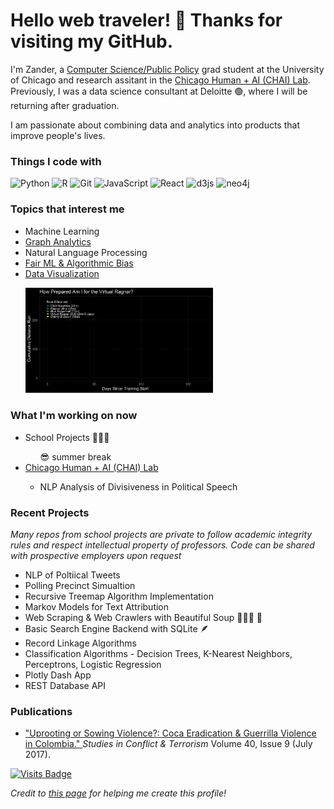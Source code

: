 <h1> Hello web traveler! 🚀 Thanks for visiting my GitHub.</h1>
  
<p>
 I'm Zander, a <a href = 'https://capp.uchicago.edu/'>Computer Science/Public Policy<a> grad student at the University of Chicago and research assitant in the <a href='https://chicagohai.github.io/'>Chicago Human + AI (CHAI) Lab</a>. Previously, I was a data science consultant at Deloitte 🟢, where I will be returning after graduation.

I am passionate about combining data and analytics into products that improve people's lives.
</p>
<h3>Things I code with</h3>
<p>
  <img alt="Python" src = "https://img.shields.io/badge/-Python-3776AB?logo=python&logoColor=white&style=for-the-badge" />
  <img alt ="R" src = "https://img.shields.io/badge/-R-276DC3?logo=r&logoColor=white&style=for-the-badge&logoWidth=30" />
  <img alt="Git" src = "https://img.shields.io/badge/-Git-F05032?logo=git&logoColor=white&style=for-the-badge" />
  <img alt="JavaScript" src = "https://img.shields.io/badge/-JavaScript-F7DF1E?logo=javascript&logoColor=white&style=for-the-badge" />
  <img alt="React" src="https://img.shields.io/badge/-React-61DAFB?logo=react&logoColor=white&style=for-the-badge" />
  <img alt="d3js" src="https://img.shields.io/badge/-D3.js-F9A03C?logo=d3.js&logoColor=white&style=for-the-badge" />
  <img alt="neo4j" src = "https://img.shields.io/badge/-Neo4j-008CC1?logo=neo4j&logoColor=white&style=for-the-badge" />
</p>
  
<h3>Topics that interest me</h3>
<ul>
  <li>Machine Learning</li>
  <li>
    <a href = "https://github.com/zmwm37/aoty"> Graph Analytics</a>
  </li>
  <li>Natural Language Processing</li>
  <li> 
    <a href = "https://github.com/zmwm37/fair-ml">Fair ML & Algorithmic Bias</a>
   </li>
  <li>
    <a href='https://github.com/zmwm37/disaster-aid-dash'>Data Visualization</a>
  </li>
  <p>
    <img width="300" src="https://github.com/zmwm37/dataVizPractice/blob/master/runTrainingViz.gif">
  </p>
</ul>
 
  <h3>What I'm working on now</h3>
  <ul>
    <li>School Projects 👨🏻‍🏫</li>
    <ul>😎 summer break </ul>
    <li><a href='https://chicagohai.github.io'>Chicago Human + AI (CHAI) Lab</a></li>
      <ul>
        <li>NLP Analysis of Divisiveness in Political Speech</li>
      </ul>
  </ul>
  
  <h3>Recent Projects</h3>
  <i>Many repos from school projects are private to follow academic integrity rules and respect intellectual property of professors. Code can be shared with prospective employers upon request</i>
  <ul>
    <li>NLP of Poltiical Tweets</li>
    <li>Polling Precinct Simualtion</li>
    <li>Recursive Treemap Algorithm Implementation</li>
    <li>Markov Models for Text Attribution</li>
    <li>Web Scraping & Web Crawlers with Beautiful Soup 💁🏻‍♂️ 🍜</li>
    <li>Basic Search Engine Backend with SQLite 🪶</li>
    <li>Record Linkage Algorithms</li>
    <li>Classification Algorithms - Decision Trees, K-Nearest Neighbors, Perceptrons, Logistic Regression</li>
    <li>Plotly Dash App</li>
    <li>REST Database API</li>
  </ul>
  
  <h3>Publications</h3>
  <ul>
    <li>
      <a href = "https://www.researchgate.net/publication/308536467_Uprooting_or_Sowing_Violence_Coca_Eradication_and_Guerrilla_Violence_in_Colombia">
        "Uprooting or Sowing Violence?: Coca Eradication & Guerrilla Violence in Colombia."
      </a> 
      <i> 
        Studies in Conflict & Terrorism
      </i>
      Volume 40, Issue 9 (July 2017). 
    </li>
  </ul>
  
[![Visits Badge](https://badges.pufler.dev/visits/zmwm37/zmwm37)](https://badges.pufler.dev)

  
  <i>Credit to <a href='https://github.com/abhisheknaiidu/awesome-github-profile-readme'>this page</a> for helping me create this profile!</i>
